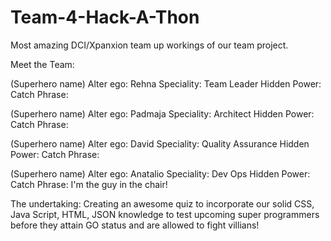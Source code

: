 # Team-4-Hack-A-Thon
Most amazing DCI/Xpanxion team up workings of our team project.

Meet the Team:

(Superhero name)
Alter ego: Rehna
Speciality: Team Leader
Hidden Power: 
Catch Phrase:


(Superhero name)
Alter ego: Padmaja
Speciality: Architect
Hidden Power: 
Catch Phrase:


(Superhero name)
Alter ego: David
Speciality: Quality Assurance
Hidden Power:
Catch Phrase:


(Superhero name)
Alter ego: Anatalio
Speciality: Dev Ops
Hidden Power: 
Catch Phrase: I'm the guy in the chair!

The undertaking: Creating an awesome quiz to incorporate our solid CSS, Java Script, HTML, JSON knowledge to test upcoming super programmers before they attain GO status and are allowed to fight villians!
